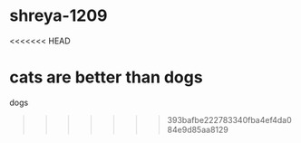 # shreya-1209
<<<<<<< HEAD
 
 cats are better than dogs
=======

dogs
>>>>>>> 393bafbe222783340fba4ef4da084e9d85aa8129
